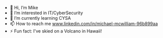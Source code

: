 - 👋 Hi, I’m Mike
- 👀 I’m interested in IT/CyberSecurity
- 🌱 I’m currently learning CYSA
- 📫 How to reach me www.linkedin.com/in/michael-mcwilliam-96b899aa
- ⚡ Fun fact: I've skied on a Volcano in Hawaii!

<!---
McDub2024/McDub2024 is a ✨ special ✨ repository because its `README.md` (this file) appears on your GitHub profile.
You can click the Preview link to take a look at your changes.
--->
